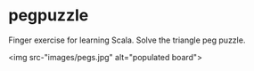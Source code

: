 pegpuzzle
=========

Finger exercise for learning Scala.  Solve the triangle peg puzzle.

<img src-"images/pegs.jpg" alt="populated board">


